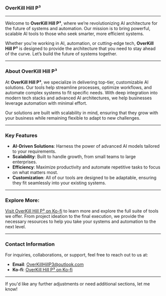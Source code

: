 ### **OverKill Hill P³**

---

Welcome to **OverKill Hill P³**, where we’re revolutionizing AI architecture for the future of systems and automation. Our mission is to bring powerful, scalable AI tools to those who seek smarter, more efficient systems.

Whether you're working in AI, automation, or cutting-edge tech, **OverKill Hill P³** is designed to provide the architecture that you need to stay ahead of the curve. Let’s build the future of systems together.

---

### **About OverKill Hill P³**

At **OverKill Hill P³**, we specialize in delivering top-tier, customizable AI solutions. Our tools help streamline processes, optimize workflows, and automate complex systems to fit specific needs. With deep integration into modern tech stacks and advanced AI architectures, we help businesses leverage automation with minimal effort.

Our solutions are built with scalability in mind, ensuring that they grow with your business while remaining flexible to adapt to new challenges.

---

### **Key Features**

* **AI-Driven Solutions**: Harness the power of advanced AI models tailored to your requirements.
* **Scalability**: Built to handle growth, from small teams to large enterprises.
* **Efficiency**: Maximize productivity and automate repetitive tasks to focus on what matters most.
* **Customization**: All of our tools are designed to be adaptable, ensuring they fit seamlessly into your existing systems.

---

### **Explore More**:

[Visit OverKill Hill P³ on Ko-fi](https://ko-fi.com/overkillhillp3?source=GPT%20Found‑Rᵧ%20–%20TellEPrompt‑Rᵧ) to learn more and explore the full suite of tools we offer. From project ideation to the final execution, we provide the necessary resources to help you take your systems and automation to the next level.

---

### **Contact Information**

For inquiries, collaborations, or support, feel free to reach out to us at:

* **Email**: [OverKillHillP3@outlook.com](mailto:OverKillHillP3@outlook.com)
* **Ko-fi**: [OverKill Hill P³ on Ko-fi](https://ko-fi.com/overkillhillp3?source=GPT%20Found‑Rᵧ%20–%20TellEPrompt‑Rᵧ)

---


If you'd like any further adjustments or need additional sections, let me know!
